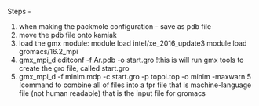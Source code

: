 Steps - 

1) when making the packmole configuration - save as pdb file
2) move the pdb file onto kamiak
3) load the gmx module:
  module load intel/xe_2016_update3 
  module load gromacs/16.2_mpi
5) gmx_mpi_d editconf -f Ar.pdb -o start.gro  !this is will run gmx tools to create the gro file, called start.gro
6) gmx_mpi_d -f minim.mdp -c start.gro -p topol.top -o minim -maxwarn 5  !command to combine all of files into a tpr file that is machine-language file (not human readable) that is the input file for gromacs
